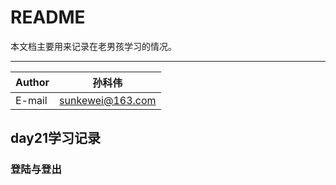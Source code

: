 README
===========================
本文档主要用来记录在老男孩学习的情况。

****

|Author|孙科伟|
|---|---
|E-mail|sunkewei@163.com

## day21学习记录
### 登陆与登出